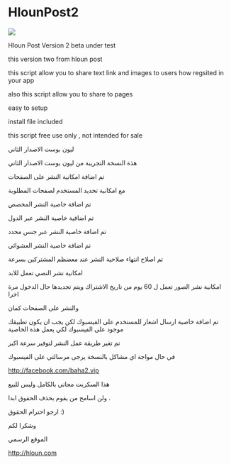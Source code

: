 HlounPost2
==========

<img src="https://scontent-a.xx.fbcdn.net/hphotos-prn2/1505175_686528898066503_1808990125_n.png"/>

Hloun Post Version 2 beta under test

this version two from hloun post 

this script allow you to share text link and images to users how regsited in your app 

also this script allow you to share to pages 

easy to setup 


install file included 

this script free use only , not intended for sale 


ليون بوست الاصدار الثاني

هذة النسخة التجريبة من ليون بوست الاصدار الثاني

تم اضافة امكانية النشر على الصفحات 

مع امكانية تحديد المستخدم لصفحات المطلوبة

تم اضافة خاصية النشر المخصص

تم اضافية خاصية النشر عبر الدول

تم اضافة خاصية النشر عبر جنس محدد

تم اضافة خاصية النشر العشوائي

تم اصلاح انتهاء صلاحية النشر عند معضظم المشتركين بسرعة 


امكانية نشر النصي تعمل للابد 

امكانية نشر الصور تعمل ل 60 يوم من تاريخ الاشتراك ويتم تجديدها حال الدخول مرة اخرا

والنشر على الصفحات كمان


تم اضافة خاصية ارسال اشعار للمستخدم على الفيسبوك لكن يجب ان يكون تطبيقك موجود على الفيسبوك لكي يعمل هذة الخاصية

تم تغير طريقة عمل النشر لتوفير سرعة اكبر

في حال مواجة اي مشاكل بالنسخة يرجى مرسالتي على الفيسبوك

http://facebook.com/baha2.vip

هذا السكربت مجاني بالكامل وليس للبيع

ولن اسامح من يقوم بحذف الحقوق ابدا .

ارجو احترام الحقوق :)

وشكرا لكم

الموقع الرسمي

http://hloun.com

